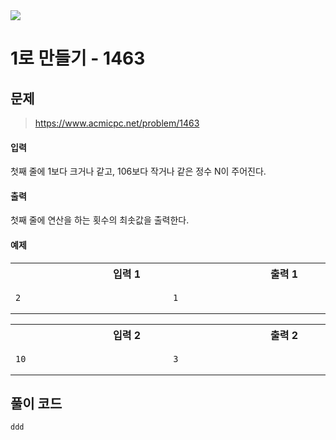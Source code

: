 <img src="https://j7b205.p.ssafy.io/assets/header/markdown_header.png" />

#  1로 만들기 - 1463 

## 문제

> https://www.acmicpc.net/problem/1463

#### 입력

첫째 줄에 1보다 크거나 같고, 106보다 작거나 같은 정수 N이 주어진다.



#### 출력

첫째 줄에 연산을 하는 횟수의 최솟값을 출력한다.



#### 예제

<table><tr><th><img width=120/>입력 1<img width=120/></th><th><img width=120/>출력 1<img width=120/></th></tr><tr><td>

```
2
```
</td><td>

```
1
```
</td></tr></table>
<table><tr><th><img width=120/>입력 2<img width=120/></th><th><img width=120/>출력 2<img width=120/></th></tr><tr><td>

```
10
```
</td><td>

```
3
```
</td></tr></table>


####

## 풀이 코드

```c
ddd

```

